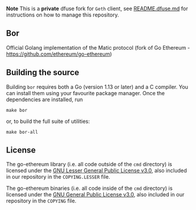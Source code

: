 **Note** This is a **private** dfuse fork for `Geth` client, see [README.dfuse.md](./README.dfuse.md) for instructions on how to manage this repository.

## Bor

Official Golang implementation of the Matic protocol (fork of Go Ethereum - https://github.com/ethereum/go-ethereum)

## Building the source

Building `bor` requires both a Go (version 1.13 or later) and a C compiler. You can install
them using your favourite package manager. Once the dependencies are installed, run

```shell
make bor
```

or, to build the full suite of utilities:

```shell
make bor-all
```

## License

The go-ethereum library (i.e. all code outside of the `cmd` directory) is licensed under the
[GNU Lesser General Public License v3.0](https://www.gnu.org/licenses/lgpl-3.0.en.html),
also included in our repository in the `COPYING.LESSER` file.

The go-ethereum binaries (i.e. all code inside of the `cmd` directory) is licensed under the
[GNU General Public License v3.0](https://www.gnu.org/licenses/gpl-3.0.en.html), also
included in our repository in the `COPYING` file.
